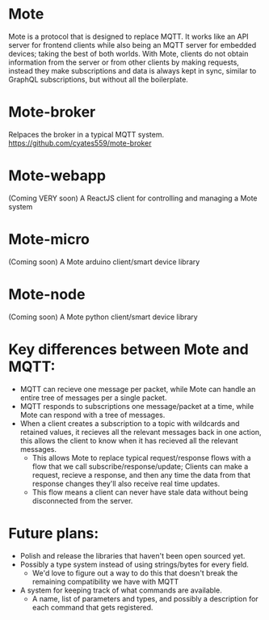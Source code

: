 # Mote
Mote is a protocol that is designed to replace MQTT. It works like an API server for frontend clients while also being an MQTT server for embedded devices; taking the best of both worlds. With Mote, clients do not obtain information from the server or from other clients by making requests, instead they make subscriptions and data is always kept in sync, similar to GraphQL subscriptions, but without all the boilerplate.

# Mote-broker
Relpaces the broker in a typical MQTT system.
https://github.com/cyates559/mote-broker

# Mote-webapp
(Coming VERY soon)
A ReactJS client for controlling and managing a Mote system

# Mote-micro
(Coming soon)
A Mote arduino client/smart device library

# Mote-node
(Coming soon)
A Mote python client/smart device library

 # Key differences between Mote and MQTT:
* MQTT can recieve one message per packet, while Mote can handle an entire tree of messages per a single packet.
* MQTT responds to subscriptions one message/packet at a time, while Mote can respond with a tree of messages. 
* When a client creates a subscription to a topic with wildcards and retained values, it recieves all the relevant messages back in one action, this allows the client to know when it has recieved all the relevant messages.
  * This allows Mote to replace typical request/response flows with a flow that we call subscribe/response/update;  Clients can make a request, recieve a response, and then any time the data from that response changes they'll also receive real time updates. 
  * This flow means a client can never have stale data without being disconnected from the server.

 # Future plans:
* Polish and release the libraries that haven't been open sourced yet.
* Possibly a type system instead of using strings/bytes for every field.
  * We'd love to figure out a way to do this that doesn't break the remaining compatibility we have with MQTT
* A system for keeping track of what commands are available.
  * A name, list of parameters and types, and possibly a description for each command that gets registered.
